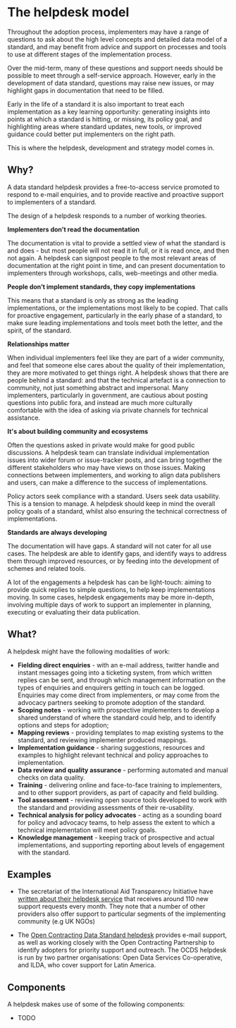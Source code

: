 # The helpdesk model

Throughout the adoption process, implementers may have a range of questions to ask about the high level concepts and detailed data model of a standard, and may benefit from advice and support on processes and tools to use at different stages of the implementation process.

Over the mid-term, many of these questions and support needs should be possible to meet through a self-service approach. However, early in the development of data standard, questions may raise new issues, or may highlight gaps in documentation that need to be filled.

Early in the life of a standard it is also important to treat each implementation as a key learning opportunity: generating insights into points at which a standard is hitting, or missing, its policy goal, and highlighting areas where standard updates, new tools, or improved guidance could better put implementers on the right path.

This is where the helpdesk, development and strategy model comes in.

## Why?

A data standard helpdesk provides a free-to-access service promoted to respond to e-mail enquiries, and to provide reactive and proactive support to implementers of a standard.

The design of a helpdesk responds to a number of working theories.

**Implementers don’t read the documentation**

The documentation is vital to provide a settled view of what the standard is and does - but most people will not read it in full, or it is read once, and then not again. A helpdesk can signpost people to the most relevant areas of documentation at the right point in time, and can present documentation to implementers through workshops, calls, web-meetings and other media.

**People don’t implement standards, they copy implementations**

This means that a standard is only as strong as the leading implementations, or the implementations most likely to be copied. That calls for proactive engagement, particularly in the early phase of a standard, to make sure leading implementations and tools meet both the letter, and the spirit, of the standard.

**Relationships matter**

When individual implementers feel like they are part of a wider community, and feel that someone else cares about the quality of their implementation, they are more motivated to get things right. A helpdesk shows that there are people behind a standard: and that the technical artefact is a connection to community, not just something abstract and impersonal. Many implementers, particularly in government, are cautious about posting questions into public fora, and instead are much more culturally comfortable with the idea of asking via private channels for technical assistance.

**It's about building community and ecosystems**

Often the questions asked in private would make for good public discussions. A helpdesk team can translate individual implementation issues into wider forum or issue-tracker posts, and can bring together the different stakeholders who may have views on those issues. Making connections between implementers, and working to align data publishers and users, can make a difference to the success of implementations.

Policy actors seek compliance with a standard. Users seek data usability. 
This is a tension to manage. A helpdesk should keep in mind the overall policy goals of a standard, whilst also ensuring the technical correctness of implementations.

**Standards are always developing**

The documentation will have gaps. A standard will not cater for all use cases. The helpdesk are able to identify gaps, and identify ways to address them through improved resources, or by feeding into the development of schemes and related tools.

A lot of the engagements a helpdesk has can be light-touch: aiming to provide quick replies to simple questions, to help keep implementations moving. In some cases, helpdesk engagements may be more in-depth, involving multiple days of work to support an implementer in planning, executing or evaluating their data publication.

## What?
A helpdesk might have the following modalities of work:

* **Fielding direct enquiries** - with an e-mail address, twitter handle and instant messages going into a ticketing system, from which written replies can be sent, and through which management information on the types of enquiries and enquirers getting in touch can be logged. Enquiries may come direct from implementers, or may come from the advocacy partners seeking to promote adoption of the standard.
* **Scoping notes** - working with prospective implementers to develop a shared understand of where the standard could help, and to identify options and steps for adoption;
* **Mapping reviews** - providing templates to map existing systems to the standard, and reviewing implementer produced mappings.
* **Implementation guidance** - sharing suggestions, resources and examples to highlight relevant technical and policy approaches to implementation.
* **Data review and quality assurance** - performing automated and manual checks on data quality.
* **Training** - delivering online and face-to-face training to implementers, and to other support providers, as part of capacity and field building.
* **Tool assessment** - reviewing open source tools developed to work with the standard and providing assessments of their re-usability.
* **Technical analysis for policy advocates** - acting as a sounding board for policy and advocacy teams, to help assess the extent to which a technical implementation will meet policy goals.
* **Knowledge management** - keeping track of prospective and actual implementations, and supporting reporting about levels of engagement with the standard.

## Examples

* The secretariat of the International Aid Transparency Initiative have [written about their helpdesk service](https://discuss.iatistandard.org/t/what-does-iati-support-look-like-some-internal-reflections/1131) that receives around 110 new support requests every month. They note that a number of other providers also offer support to particular segments of the implementing community (e.g UK NGOs)

* The [Open Contracting Data Standard helpdesk](http://standard.open-contracting.org/latest/en/support/) provides e-mail support, as well as working closely with the Open Contracting Partnership to identify adopters for priority support and outreach. The OCDS helpdesk is run by two partner organisations: Open Data Services Co-operative, and ILDA, who cover support for Latin America. 

## Components

A helpdesk makes use of some of the following components:

* TODO


